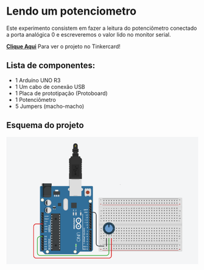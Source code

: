 # Lendo um potenciometro
 Este experimento consistem em fazer a leitura do potenciômetro conectado a porta analógica 0 e escreveremos o valor lido no monitor serial. 

 <u><b><a href="https://www.tinkercad.com/things/lNr5WcQx7it">Clique Aqui</a></b></u> Para ver o projeto no Tinkercard!
 
## Lista de componentes:

- 1  Arduíno UNO R3
- 1  Um cabo de conexão USB
- 1  Placa de prototipação (Protoboard)
- 1  Potenciômetro 
- 5 Jumpers (macho-macho)

## Esquema do projeto

![Esquema do projeto](Lendo_um_potenciometro.png)
